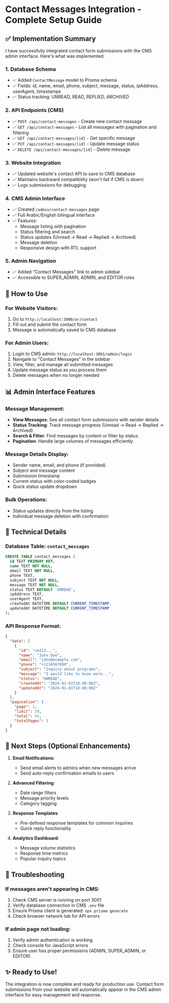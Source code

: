 # Contact Messages Integration - Complete Setup Guide

## ✅ Implementation Summary

I have successfully integrated contact form submissions with the CMS admin interface. Here's what was implemented:

### 1. Database Schema
- ✅ Added `ContactMessage` model to Prisma schema
- ✅ Fields: id, name, email, phone, subject, message, status, ipAddress, userAgent, timestamps
- ✅ Status tracking: UNREAD, READ, REPLIED, ARCHIVED

### 2. API Endpoints (CMS)
- ✅ `POST /api/contact-messages` - Create new contact message
- ✅ `GET /api/contact-messages` - List all messages with pagination and filtering  
- ✅ `GET /api/contact-messages/[id]` - Get specific message
- ✅ `PUT /api/contact-messages/[id]` - Update message status
- ✅ `DELETE /api/contact-messages/[id]` - Delete message

### 3. Website Integration
- ✅ Updated website's contact API to save to CMS database
- ✅ Maintains backward compatibility (won't fail if CMS is down)
- ✅ Logs submissions for debugging

### 4. CMS Admin Interface
- ✅ Created `/admin/contact-messages` page
- ✅ Full Arabic/English bilingual interface
- ✅ Features:
  - Message listing with pagination
  - Status filtering and search
  - Status updates (Unread → Read → Replied → Archived)
  - Message deletion
  - Responsive design with RTL support

### 5. Admin Navigation
- ✅ Added "Contact Messages" link to admin sidebar
- ✅ Accessible to SUPER_ADMIN, ADMIN, and EDITOR roles

## 🚀 How to Use

### For Website Visitors:
1. Go to `http://localhost:3000/ar/contact`
2. Fill out and submit the contact form
3. Message is automatically saved to CMS database

### For Admin Users:
1. Login to CMS admin: `http://localhost:3001/admin/login`
2. Navigate to "Contact Messages" in the sidebar
3. View, filter, and manage all submitted messages
4. Update message status as you process them
5. Delete messages when no longer needed

## 📊 Admin Interface Features

### Message Management:
- **View Messages**: See all contact form submissions with sender details
- **Status Tracking**: Track message progress (Unread → Read → Replied → Archived)
- **Search & Filter**: Find messages by content or filter by status
- **Pagination**: Handle large volumes of messages efficiently

### Message Details Display:
- Sender name, email, and phone (if provided)
- Subject and message content
- Submission timestamp
- Current status with color-coded badges
- Quick status update dropdown

### Bulk Operations:
- Status updates directly from the listing
- Individual message deletion with confirmation

## 🔧 Technical Details

### Database Table: `contact_messages`
```sql
CREATE TABLE contact_messages (
  id TEXT PRIMARY KEY,
  name TEXT NOT NULL,
  email TEXT NOT NULL,
  phone TEXT,
  subject TEXT NOT NULL,
  message TEXT NOT NULL,
  status TEXT DEFAULT 'UNREAD',
  ipAddress TEXT,
  userAgent TEXT,
  createdAt DATETIME DEFAULT CURRENT_TIMESTAMP,
  updatedAt DATETIME DEFAULT CURRENT_TIMESTAMP
);
```

### API Response Format:
```json
{
  "data": [
    {
      "id": "cm123...",
      "name": "John Doe",
      "email": "john@example.com",
      "phone": "+1234567890",
      "subject": "Inquiry about programs",
      "message": "I would like to know more...",
      "status": "UNREAD",
      "createdAt": "2024-01-01T10:00:00Z",
      "updatedAt": "2024-01-01T10:00:00Z"
    }
  ],
  "pagination": {
    "page": 1,
    "limit": 20,
    "total": 45,
    "totalPages": 3
  }
}
```

## 🎯 Next Steps (Optional Enhancements)

1. **Email Notifications**: 
   - Send email alerts to admins when new messages arrive
   - Send auto-reply confirmation emails to users

2. **Advanced Filtering**:
   - Date range filters
   - Message priority levels
   - Category tagging

3. **Response Templates**:
   - Pre-defined response templates for common inquiries
   - Quick reply functionality

4. **Analytics Dashboard**:
   - Message volume statistics
   - Response time metrics
   - Popular inquiry topics

## 🔧 Troubleshooting

### If messages aren't appearing in CMS:
1. Check CMS server is running on port 3001
2. Verify database connection in CMS `.env` file
3. Ensure Prisma client is generated: `npx prisma generate`
4. Check browser network tab for API errors

### If admin page not loading:
1. Verify admin authentication is working
2. Check console for JavaScript errors
3. Ensure user has proper permissions (ADMIN, SUPER_ADMIN, or EDITOR)

## ✨ Ready to Use!

The integration is now complete and ready for production use. Contact form submissions from your website will automatically appear in the CMS admin interface for easy management and response.
